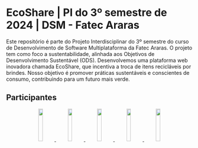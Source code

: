# EcoShare | PI do 3º semestre de 2024 | DSM - Fatec Araras

Este repositório é parte do Projeto Interdisciplinar do 3º semestre do curso de Desenvolvimento de Software Multiplataforma da Fatec Araras. O projeto tem como foco a sustentabilidade, alinhada aos Objetivos de Desenvolvimento Sustentável (ODS). Desenvolvemos uma plataforma web inovadora chamada EcoShare, que incentiva a troca de itens recicláveis por brindes. Nosso objetivo é promover práticas sustentáveis e conscientes de consumo, contribuindo para um futuro mais verde.

## Participantes

<p align="center">
  <a href="https://github.com/igornsferreira">
    <img src="https://avatars.githubusercontent.com/igornsferreira" width="15%">
  </a>
  <a href="https://github.com/beamclive">
    <img src="https://avatars.githubusercontent.com/beamclive" width="15%">
  </a>
  <a href="https://github.com/Brubzie">
    <img src="https://avatars.githubusercontent.com/Brubzie" width="15%">
  </a>
  <a href="https://github.com/Eduguinho">
    <img src="https://avatars.githubusercontent.com/Eduguinho" width="15%">
  </a>
  <a href="https://github.com/EndrewFatec">
    <img src="https://avatars.githubusercontent.com/EndrewFatec" width="15%">
  </a>
</p>